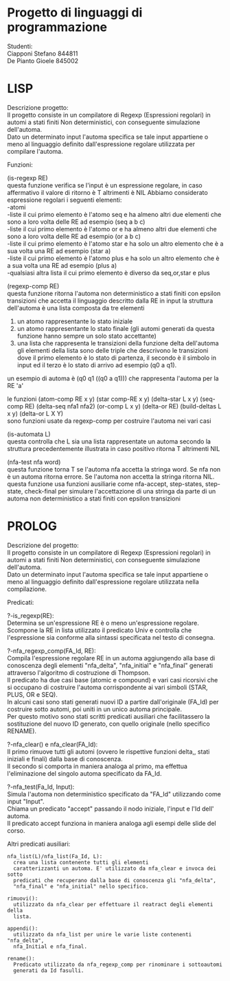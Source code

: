 # Progetto di linguaggi di programmazione
Studenti:  
Ciapponi Stefano 844811  
De Pianto Gioele 845002

# LISP

Descrizione progetto:  
  Il progetto consiste in un compilatore di Regexp (Espressioni regolari)
  in automi a stati finiti Non deterministici,
  con conseguente simulazione dell'automa.  
  Dato un determinato input l'automa specifica se tale input appartiene o meno
  al linguaggio definito dall'espressione regolare utilizzata per compilare
  l'automa.

Funzioni:

(is-regexp RE)  
  questa  funzione verifica se l'input è un espressione regolare,
  in caso affermativo il valore di ritorno è T altrimenti è NIL
  Abbiamo considerato espressione regolari i seguenti elementi:  
  -atomi  
  -liste il cui primo elemento è l'atomo seq e ha almeno altri due elementi
      che sono a loro volta delle RE ad esempio (seq a b c)  
  -liste il cui primo elemento è l'atomo or e ha almeno altri due elementi
      che sono a loro volta delle RE ad esempio (or a b c)  
  -liste il cui primo elemento è l'atomo star e ha solo un altro elemento
      che è a sua volta una RE ad esempio (star a)  
  -liste il cui primo elemento è l'atomo plus e ha solo un altro elemento
      che è a sua volta una RE ad esempio (plus a)  
  -qualsiasi altra lista il cui primo elemento è diverso da seq,or,star e plus


(regexp-comp RE)  
  questa funzione ritorna l'automa non deterministico a stati finiti con
  epsilon transizioni che accetta il linguaggio descritto dalla RE in input
  la struttura dell'automa è una lista composta da tre elementi  
  1) un atomo rappresentante lo stato iniziale  
  2) un atomo rappresentante lo stato finale (gli automi generati da questa
      funzione hanno sempre un solo stato accettante)  
  3) una lista che rappresenta le transizioni della funzione delta dell'automa
      gli elementi della lista sono delle triple che descrivono le transizioni
      dove il primo elemento è lo stato di partenza, il secondo è il simbolo in
      input ed il terzo è lo stato di arrivo ad esempio (q0 a q1).  

  un esempio di automa è (q0 q1 ((q0 a q1))) che rappresenta l'automa per la RE
  'a'  

 le funzioni (atom-comp RE x y) (star comp-RE x y) (delta-star L x y)
            (seq-comp RE) (delta-seq nfa1 nfa2) (or-comp L x y) (delta-or RE)
            (build-deltas L x y) (delta-or L X Y)  
 sono funzioni usate da regexp-comp per costruire l'automa nei vari casi  


(is-automata L)  
  questa controlla che L sia una lista rappresentate un automa secondo la
  struttura precedentemente illustrata in caso positivo ritorna T altrimenti NIL  

(nfa-test nfa word)  
  questa funzione torna T se l'automa nfa accetta la stringa word. Se nfa non è
  un automa ritorna errore. Se l'automa non accetta la stringa ritorna NIL.
  questa funzione usa funzioni ausiliarie come nfa-accept, step-states,
  step-state, check-final per simulare l'accettazione di una stringa da parte di
  un automa non deterministico a stati finiti con epsilon transizioni
  
# PROLOG

Descrizione del progetto:  
    Il progetto consiste in un compilatore di Regexp (Espressioni regolari)
    in automi a stati finiti Non deterministici, con conseguente simulazione
    dell'automa.  
    Dato un determinato input l'automa specifica se tale input appartiene o meno
    al linguaggio definito dall'espressione regolare utilizzata nella
    compilazione.  

Predicati:  

?-is_regexp(RE):  
    Determina se un'espressione RE è o meno un'espressione regolare.
    Scompone la RE in lista utilizzato il predicato Univ e controlla che
    l'espressione sia conforme alla
    sintassi specificata nel testo di consegna.

?-nfa_regexp_comp(FA_Id, RE):  
    Compila l'espressione regolare RE in un automa aggiungendo alla base di
    conoscenza degli elementi "nfa_delta", "nfa_initial" e "nfa_final" generati
    attraverso l'algoritmo di costruzione di Thompson.  
    Il predicato ha due casi base (atomic e compound) e vari casi ricorsivi che
    si occupano di costruire l'automa corrispondente ai vari simboli
    (STAR, PLUS, OR e SEQ).  
    In alcuni casi sono stati generati nuovi ID a partire dall'originale (FA_Id)
    per costruire sotto automi, poi uniti in un unico automa principale.  
    Per questo motivo sono stati scritti predicati ausiliari che facilitassero
    la sostituzione del nuovo ID generato, con quello originale
    (nello specifico RENAME).

?-nfa_clear() e nfa_clear(FA_Id):  
    Il primo rimuove tutti gli automi (ovvero le rispettive funzioni delta,,
    stati iniziali e finali) dalla base di conoscenza.  
    Il secondo si comporta in maniera analoga al primo, ma effettua
    l'eliminazione del singolo automa specificato da FA_Id.  

?-nfa_test(Fa_Id, Input):  
    Simula l'automa non deterministico specificato da "FA_Id" utilizzando come
    input "Input".  
    Chiama un predicato "accept" passando il nodo iniziale, l'input e l'Id dell'
    automa.  
    Il predicato accept funziona in maniera analoga agli esempi delle slide
    del corso.  

Altri predicati ausiliari:  

    nfa_list(L)/nfa_list(Fa_Id, L):  
      crea una lista contenente tutti gli elementi
      caratterizzanti un automa. E' utilizzato da nfa_clear e invoca dei sotto
      predicati che recuperano dalla base di conoscenza gli "nfa_delta",
      "nfa_final" e "nfa_initial" nello specifico.  

    rimuovi():  
      utilizzato da nfa_clear per effettuare il reatract degli elementi della
      lista.  

    appendi():  
      utilizzato da nfa_list per unire le varie liste contenenti "nfa_delta",
      nfa_Initial e nfa_final.  

    rename():  
      Predicato utilizzato da nfa_regexp_comp per rinominare i sottoautomi
      generati da Id fasulli.  

